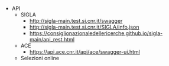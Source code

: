 - API
    - SIGLA
        - http://sigla-main.test.si.cnr.it/swagger
        - http://sigla-main.test.si.cnr.it/SIGLA/info.json
        - https://consiglionazionaledellericerche.github.io/sigla-main/api_rest.html
    - ACE
        - https://api.ace.cnr.it/api/ace/swagger-ui.html
    - Selezioni online
